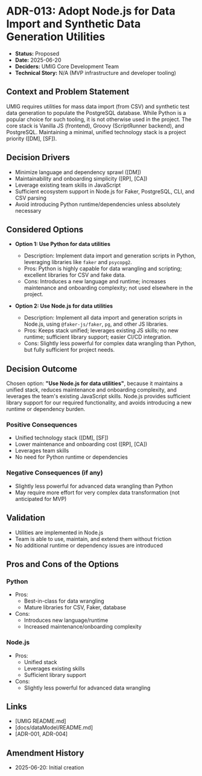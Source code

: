 # ADR-013: Adopt Node.js for Data Import and Synthetic Data Generation Utilities

- **Status:** Proposed
- **Date:** 2025-06-20
- **Deciders:** UMIG Core Development Team
- **Technical Story:** N/A (MVP infrastructure and developer tooling)

## Context and Problem Statement

UMIG requires utilities for mass data import (from CSV) and synthetic test data generation to populate the PostgreSQL database. While Python is a popular choice for such tooling, it is not otherwise used in the project. The core stack is Vanilla JS (frontend), Groovy (ScriptRunner backend), and PostgreSQL. Maintaining a minimal, unified technology stack is a project priority ([DM], [SF]).

## Decision Drivers

- Minimize language and dependency sprawl ([DM])
- Maintainability and onboarding simplicity ([RP], [CA])
- Leverage existing team skills in JavaScript
- Sufficient ecosystem support in Node.js for Faker, PostgreSQL, CLI, and CSV parsing
- Avoid introducing Python runtime/dependencies unless absolutely necessary

## Considered Options

- **Option 1: Use Python for data utilities**
  - Description: Implement data import and generation scripts in Python, leveraging libraries like `faker` and `psycopg2`.
  - Pros: Python is highly capable for data wrangling and scripting; excellent libraries for CSV and fake data.
  - Cons: Introduces a new language and runtime; increases maintenance and onboarding complexity; not used elsewhere in the project.

- **Option 2: Use Node.js for data utilities**
  - Description: Implement all data import and generation scripts in Node.js, using `@faker-js/faker`, `pg`, and other JS libraries.
  - Pros: Keeps stack unified; leverages existing JS skills; no new runtime; sufficient library support; easier CI/CD integration.
  - Cons: Slightly less powerful for complex data wrangling than Python, but fully sufficient for project needs.

## Decision Outcome

Chosen option: **"Use Node.js for data utilities"**, because it maintains a unified stack, reduces maintenance and onboarding complexity, and leverages the team's existing JavaScript skills. Node.js provides sufficient library support for our required functionality, and avoids introducing a new runtime or dependency burden.

### Positive Consequences

- Unified technology stack ([DM], [SF])
- Lower maintenance and onboarding cost ([RP], [CA])
- Leverages team skills
- No need for Python runtime or dependencies

### Negative Consequences (if any)

- Slightly less powerful for advanced data wrangling than Python
- May require more effort for very complex data transformation (not anticipated for MVP)

## Validation

- Utilities are implemented in Node.js
- Team is able to use, maintain, and extend them without friction
- No additional runtime or dependency issues are introduced

## Pros and Cons of the Options

### Python

- Pros:
  - Best-in-class for data wrangling
  - Mature libraries for CSV, Faker, database
- Cons:
  - Introduces new language/runtime
  - Increased maintenance/onboarding complexity

### Node.js

- Pros:
  - Unified stack
  - Leverages existing skills
  - Sufficient library support
- Cons:
  - Slightly less powerful for advanced data wrangling

## Links

- [UMIG README.md]
- [docs/dataModel/README.md]
- [ADR-001, ADR-004]

## Amendment History

- 2025-06-20: Initial creation
